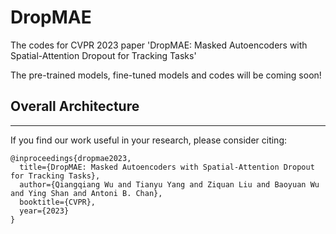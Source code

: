 # DropMAE
The codes for CVPR 2023 paper 'DropMAE: Masked Autoencoders with Spatial-Attention Dropout for Tracking Tasks'

The pre-trained models, fine-tuned models and codes will be coming soon!

## Overall Architecture

------

If you find our work useful in your research, please consider citing:

```
@inproceedings{dropmae2023,
  title={DropMAE: Masked Autoencoders with Spatial-Attention Dropout for Tracking Tasks},
  author={Qiangqiang Wu and Tianyu Yang and Ziquan Liu and Baoyuan Wu and Ying Shan and Antoni B. Chan},
  booktitle={CVPR},
  year={2023}
}
```

